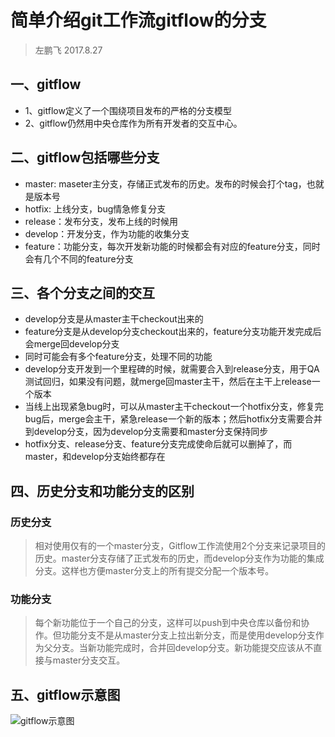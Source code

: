 # 简单介绍git工作流gitflow的分支

> 左鹏飞 2017.8.27

## 一、gitflow
+ 1、gitflow定义了一个围绕项目发布的严格的分支模型
+ 2、gitflow仍然用中央仓库作为所有开发者的交互中心。

## 二、gitflow包括哪些分支

+ master: maseter主分支，存储正式发布的历史。发布的时候会打个tag，也就是版本号
+ hotfix: 上线分支，bug情急修复分支
+ release：发布分支，发布上线的时候用
+ develop：开发分支，作为功能的收集分支
+ feature：功能分支，每次开发新功能的时候都会有对应的feature分支，同时会有几个不同的feature分支

## 三、各个分支之间的交互
+ develop分支是从master主干checkout出来的
+ feature分支是从develop分支checkout出来的，feature分支功能开发完成后会merge回develop分支
+ 同时可能会有多个feature分支，处理不同的功能
+ develop分支开发到一个里程碑的时候，就需要合入到release分支，用于QA测试回归，如果没有问题，就merge回master主干，然后在主干上release一个版本
+ 当线上出现紧急bug时，可以从master主干checkout一个hotfix分支，修复完bug后，merge会主干，紧急release一个新的版本；然后hotfix分支需要合并到develop分支，因为develop分支需要和master分支保持同步
+ hotfix分支、release分支、feature分支完成使命后就可以删掉了，而master，和develop分支始终都存在

## 四、历史分支和功能分支的区别

### 历史分支
> 相对使用仅有的一个master分支，Gitflow工作流使用2个分支来记录项目的历史。master分支存储了正式发布的历史，而develop分支作为功能的集成分支。这样也方便master分支上的所有提交分配一个版本号。

### 功能分支
> 每个新功能位于一个自己的分支，这样可以push到中央仓库以备份和协作。但功能分支不是从master分支上拉出新分支，而是使用develop分支作为父分支。当新功能完成时，合并回develop分支。新功能提交应该从不直接与master分支交互。


## 五、gitflow示意图

![gitflow示意图](https://github.com/zuopf769/how_to_use_git/blob/master/images/58e8eb560001ecfd12800720.jpg)

